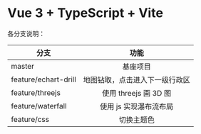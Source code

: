 # Vue 3 + TypeScript + Vite

各分支说明：

| 分支                 |              功能              |
| -------------------- | :----------------------------: |
| master               |            基座项目            |
| feature/echart-drill | 地图钻取，点击进入下一级行政区 |
| feature/threejs      |     使用 threejs 画 3D 图      |
| feature/waterfall    |     使用 js 实现瀑布流布局     |
| feature/css    |     切换主题色     |
